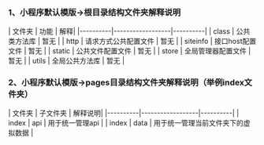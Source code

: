 <h1></h1>
<h3>1、小程序默认模版->根目录结构文件夹解释说明</h3>
| 文件夹    |       功能        | 解释|
|----------|------------------|----------|
| class    | 公共类方法库       | 暂无 |
| http     | 请求方式公共配置文件 | 暂无 |
| siteinfo | 接口host配置文件   | 暂无 |
| static   | 公共文件配置文件   | 暂无 |
| store    | 全局管理器配置文件  | 暂无 |
| utils    | 全局公共方法库     | 暂无 |
<h3>2、小程序默认模版->pages目录结构文件夹解释说明（举例index文件夹）</h3>
| 文件夹    |       子文件夹        | 解释说明|
|----------|------------------|----------|
| index    | api       | 用于统一管理api |
| index    | data       | 用于统一管理当前文件夹下的虚拟数据 |

<!-- <h1>此文件为utils.js文件的公共类方法</h1>
<h3>如何使用？</h3>

**在class.js中抛出类**

``` 

export class className {
    *构造函数*
    constructor(){
        ...
    }
}
```

 **在utils.js中引入模块**

```

import { className } from "./class"; 
``` -->
